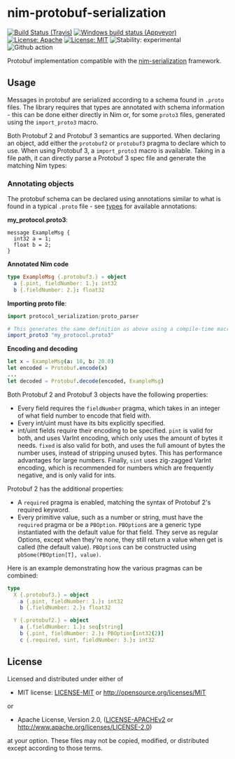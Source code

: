 # nim-protobuf-serialization

[![Build Status (Travis)](https://img.shields.io/travis/status-im/nim-protobuf-serialization/master.svg?label=Linux%20/%20macOS "Linux/macOS build status (Travis)")](https://travis-ci.org/status-im/nim-protobuf-serialization)
[![Windows build status (Appveyor)](https://img.shields.io/appveyor/ci/nimbus/nim-protobuf-serialization/master.svg?label=Windows "Windows build status (Appveyor)")](https://ci.appveyor.com/project/nimbus/nim-protobuf-serialization)
[![License: Apache](https://img.shields.io/badge/License-Apache%202.0-blue.svg)](https://opensource.org/licenses/Apache-2.0)
[![License: MIT](https://img.shields.io/badge/License-MIT-blue.svg)](https://opensource.org/licenses/MIT)
![Stability: experimental](https://img.shields.io/badge/stability-experimental-orange.svg)
![Github action](https://github.com/status-im/nim-protobuf-serialization/workflows/CI/badge.svg)

Protobuf implementation compatible with the [nim-serialization](https://github.com/status-im/nim-serialization) framework.

## Usage

Messages in protobuf are serialized according to a schema found in `.proto` files. The library requires that types are annotated with schema information - this can be done either directly in Nim or, for some `proto3` files, generated using the `import_proto3` macro.

Both Protobuf 2 and Protobuf 3 semantics are supported. When declaring an object, add either the `protobuf2` or `protobuf3` pragma to declare which to use. When using Protobuf 3, a `import_proto3` macro is available. Taking in a file path, it can directly parse a Protobuf 3 spec file and generate the matching Nim types:

### Annotating objects

The protobuf schema can be declared using annotations similar to what is found in a typical `.proto` file - see [types](./protobuf_serialization/types.nim) for available annotations:

**my_protocol.proto3**:

```proto3
message ExampleMsg {
  int32 a = 1;
  float b = 2;
}
```

**Annotated Nim code**

```nim
type ExampleMsg {.protobuf3.} = object
  a {.pint, fieldNumber: 1.}: int32
  b {.fieldNumber: 2.}: float32
```

**Importing proto file**:

```nim
import protocol_serialization/proto_parser

# This generates the same definition as above using a compile-time macro / parser
import_proto3 "my_protocol.proto3"
```

**Encoding and decoding**

```nim
let x = ExampleMsg(a: 10, b: 20.0)
let encoded = Protobuf.encode(x)
...
let decoded = Protobuf.decode(encoded, ExampleMsg)
```

Both Protobuf 2 and Protobuf 3 objects have the following properties:

- Every field requires the `fieldNumber` pragma, which takes in an integer of what field number to encode that field with.
- Every int/uint must have its bits explicitly specified.
- int/uint fields require their encoding to be specified. `pint` is valid for both, and uses VarInt encoding, which only uses the amount of bytes it needs. `fixed` is also valid for both, and uses the full amount of bytes the number uses, instead of stripping unused bytes. This has performance advantages for large numbers. Finally, `sint` uses zig-zagged VarInt encoding, which is recommended for numbers which are frequently negative, and is only valid for ints.

Protobuf 2 has the additional properties:

- A `required` pragma is enabled, matching the syntax of Protobuf 2's required keyword.
- Every primitive value, such as a number or string, must have the `required` pragma or be a `PBOption`. `PBOption`s are a generic type instantiated with the default value for that field. They serve as regular Options, except when they're none, they still return a value when get is called (the default value). `PBOption`s can be constructed using `pbSome(PBOption[T], value)`.

Here is an example demonstrating how the various pragmas can be combined:

```nim
type
  X {.protobuf3.} = object
    a {.pint, fieldNumber: 1.}: int32
    b {.fieldNumber: 2.}: float32

  Y {.protobuf2.} = object
    a {.fieldNumber: 1.}: seq[string]
    b {.pint, fieldNumber: 2.}: PBOption[int32(2)]
    c {.required, sint, fieldNumber: 3.}: int32
```

## License

Licensed and distributed under either of

* MIT license: [LICENSE-MIT](LICENSE-MIT) or http://opensource.org/licenses/MIT

or

* Apache License, Version 2.0, ([LICENSE-APACHEv2](LICENSE-APACHEv2) or http://www.apache.org/licenses/LICENSE-2.0)

at your option. These files may not be copied, modified, or distributed except according to those terms.
